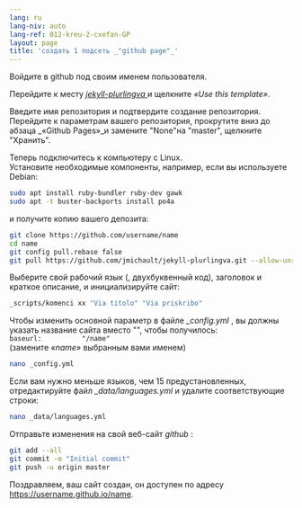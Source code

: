 ```yaml
---
lang: ru
lang-niv: auto
lang-ref: 012-kreu-2-cxefan-GP
layout: page
title: 'создать 1 подсеть _"github page"_'
---
```


Войдите в github под своим именем пользователя.  

Перейдите к месту [ _jekyll-plurlingva_ ](https://github.com/jmichault/jekyll-plurlingva)и щелкните _«Use this template»_.

Введите имя репозитория и подтвердите создание репозитория.
Перейдите к параметрам вашего репозитория, прокрутите вниз до абзаца _«Github Pages»_и замените "None"на "master", щелкните "Хранить".

Теперь подключитесь к компьютеру с Linux.  
Установите необходимые компоненты, например, если вы используете Debian:
```bash
sudo apt install ruby-bundler ruby-dev gawk
sudo apt -t buster-backports install po4a
```

и получите копию вашего депозита:
```bash
git clone https://github.com/username/name
cd name
git config pull.rebase false
git pull https://github.com/jmichault/jekyll-plurlingva.git --allow-unrelated-histories
```

Выберите свой рабочий язык (, двухбуквенный код), заголовок и краткое описание, и инициализируйте сайт:
```bash
_scripts/komenci xx "Via titolo" "Via priskribo"
```

Чтобы изменить основной параметр в файле _\_config.yml_ , вы должны указать название сайта вместо "", чтобы получилось:  
    `baseurl:          "/name"`  
    (замените _«name»_ выбранным вами именем)
```bash
nano _config.yml
```

Если вам нужно меньше языков, чем 15 предустановленных, отредактируйте файл _\_data/languages.yml_ и удалите соответствующие строки:
```bash
nano _data/languages.yml
```

Отправьте изменения на свой веб-сайт _github_ :
```bash
git add --all
git commit -m "Initial commit"
git push -u origin master
```

Поздравляем, ваш сайт создан, он доступен по адресу https://username.github.io/name.

